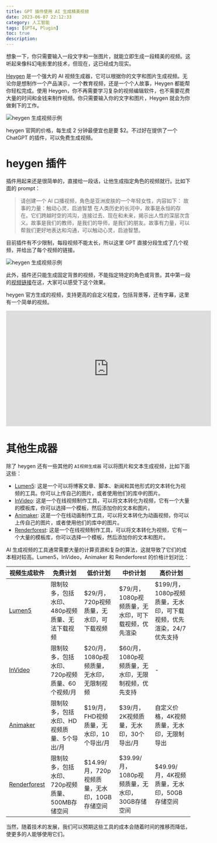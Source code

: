 ```yaml
---
title: GPT 插件使用 AI 生成精美视频
date: 2023-06-07 22:12:33
category: 人工智能
tags: [GPT4, Plugin]  
toc: true
description: 
---
```


想象一下，你只需要输入一段文字和一张图片，就能立即生成一段精美的视频。这听起来像科幻电影里的技术，但现在，这已经成为现实。

[Heygen](https://app.heygen.com/home) 是一个强大的 AI 视频生成器，它可以根据你的文字和图片生成视频。无论你是想制作一个产品演示，一个教育视频，还是一个个人故事，Heygen 都能帮你轻松完成。使用 Heygen，你不再需要学习复杂的视频编辑软件，也不需要花费大量的时间和金钱来制作视频。你只需要输入你的文字和图片，Heygen 就会为你做剩下的工作。

![heygen 生成视频示例](https://slefboot-1251736664.cos.ap-beijing.myqcloud.com/20230607_gpt4_heygen_video.png)

<!--more-->

heygen 官网的价格，每生成 2 分钟最便宜也是要 $2。不过好在提供了一个 ChatGPT 的插件，可以免费生成视频。

# heygen 插件

插件用起来还是很简单的，直接给一段话，让他生成指定角色的视频就行。比如下面的 prompt：

> 请创建一个 AI 口播视频，角色是亚洲皮肤的一个年轻女性，内容如下：
> 故事的力量：触动心灵，启迪智慧
> 在人类历史的长河中，故事是永恒的存在。它们跨越时空的鸿沟，连接过去、现在和未来，揭示出人性的深层次含义。故事是我们的教师，是我们的导师，是我们的朋友。故事有力量，可以帮我们更好地表达和沟通，可以触动心灵，启迪智慧。

目前插件有不少限制，每段视频不能太长，所以这里 GPT 直接分段生成了几个视频，并给出了每个视频的链接。

![heygen 生成视频示例](https://slefboot-1251736664.cos.ap-beijing.myqcloud.com/20230607_gpt4_heygen_video_2.png)

此外，插件还只能生成固定背景的视频，不能指定特定的角色或背景。其中第一段的[视频链接](https://app.heygen.com/share/a74a4731cea14631bd05469d92c07649?sid=openai-plugin)在这，大家可以感受下这个效果。

heygen 官方生成的视频，支持更高的自定义程度，包括背景等，还有字幕，这里有一个简单的视频。

<iframe width="560" height="315" src="https://app.heygen.com/embeds/ede2ffb6805f4b7da2bde80f5440e315" title="HeyGen video player" frameborder="0" allow="encrypted-media; fullscreen;" allowfullscreen></iframe>

# 其他生成器

除了 heygen 还有一些其他的 `AI视频生成器` 可以将图片和文本生成视频，比如下面这些：

- [Lumen5](https://www.lumen5.com/): 这是一个可以将博客文章、脚本、新闻和其他形式的文本转化为视频的工具。你可以上传自己的图片，或者使用他们的库中的图片。
- [InVideo](https://invideo.io/): 这是一个在线视频制作工具，可以将文本转化为视频，它有一个大量的模板库，你可以选择一个模板，然后添加你的文本和图片。
- [Animaker](https://www.animaker.com/): 这是一个在线动画制作工具，可以将文本转化为动画视频，你可以上传自己的图片，或者使用他们的库中的图片。
- [Renderforest](https://www.renderforest.com/): 这是一个在线视频制作工具，可以将文本转化为视频，它有一个大量的模板库，你可以选择一个模板，然后添加你的文本和图片。

AI 生成视频的工具通常需要大量的计算资源和复杂的算法，这就导致了它们的成本相对较高。Lumen5，InVideo，Animaker 和 Renderforest 的价格计划对比：

| 视频生成软件 | 免费计划 | 低价计划 | 中价计划 | 高价计划 |
| --- | --- | --- | --- | --- |
| [Lumen5](https://www.lumen5.com/pricing/) | 限制较多，包括水印、480p视频质量、无法下载视频 | $29/月，720p视频质量，无水印，可下载视频 | $79/月，1080p视频质量，无水印，可下载视频，优先渲染 | $199/月，1080p视频质量，无水印，可下载视频，优先渲染，24/7优先支持 |
| [InVideo](https://invideo.io/pricing) | 限制较多，包括水印、720p视频质量、60个视频/月 | $20/月，1080p视频质量，无水印，无限制视频 | $60/月，1080p视频质量，无水印，无限制视频，优先支持 | - |
| [Animaker](https://www.animaker.com/pricing) | 限制较多，包括水印、HD视频质量、5个导出/月 | $19/月，FHD视频质量，无水印，10个导出/月 | $39/月，2K视频质量，无水印，30个导出/月 | 自定义价格，4K视频质量，无水印，无限制导出 |
| [Renderforest](https://www.renderforest.com/pricing) | 限制较多，包括水印、720p视频质量、500MB存储空间 | $14.99/月，720p视频质量，无水印，10GB存储空间 | $39.99/月，1080p视频质量，无水印，30GB存储空间 | $49.99/月，4K视频质量，无水印，50GB存储空间 |

当然，随着技术的发展，我们可以预期这些工具的成本会随着时间的推移而降低，使更多的人能够使用它们。